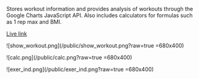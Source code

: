 Stores workout information and provides analysis of workouts through the Google Charts JavaScript API. Also includes calculators for formulas such as 1 rep max and BMI.

[Live link](https://workout--log.herokuapp.com)

![show\_workout.png](/public/show_workout.png?raw=true =680x400)

![calc.png](/public/calc.png?raw=true =680x400)

![exer\_ind.png](/public/exer_ind.png?raw=true =680x400)
